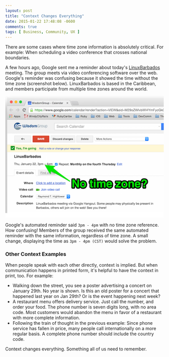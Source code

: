 ```yaml
---
layout: post
title: "Context Changes Everything"
date: 2015-01-22 17:48:08 -0600
comments: true
tags: [ Business, Community, UX ]
---
```

There are some cases where time zone information is absolutely critical. For example: When scheduling a video conference that crosses national boundaries. 

A few hours ago, Google sent me a reminder about today's [LinuxBarbados](http://linuxbarbados.org) meeting. The group meets via video conferencing software over the web. Google's reminder was confusing because it showed the time without the time zone (screenshot below). LinuxBarbados is based in the Caribbean, and members participate from multiple time zones around the world.

<!--more-->

<img src="/images/GH_time_zone_arrow.png" alt="What time is it when the time zone is unknown?" align="center">

Google's automated reminder said `3pm - 4pm` with no time zone reference. How confusing! Members of the group received the same automated reminder with the same information, regardless of time zone. A small change, displaying the time as `3pm - 4pm (CST)` would solve the problem.

### Other Context Examples

When people speak with each other directly, context is implied. But when communication happens in printed form, it's helpful to have the context in print, too. For example:

* Walking down the street, you see a poster advertising a concert on January 29th. No year is shown. Is this an old poster for a concert that happened last year on Jan 29th? Or is the event happening next week?
* A restaurant menu offers delivery service. Just call the number, and order your food. The phone number is seven digits long, with no area code. Most customers would abandon the menu in favor of a restaurant with more complete information.
* Following the train of thought in the previous example: Since phone service has fallen in price, many people call internationally on a more regular basis. A complete phone number should include the country code.

Context changes everything. Something all of us need to remember.
